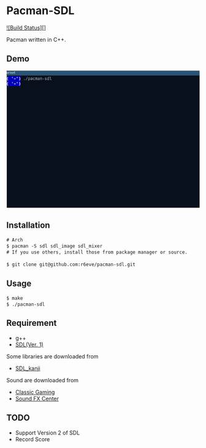 Pacman-SDL
==========
[![Build Status][]][CI Results]

Pacman written in C++.

## Demo

![pacman-sdl-demo][pacman-sdl-demo]

## Installation

```console
# Arch
$ pacman -S sdl sdl_image sdl_mixer
# If you use others, install those from package manager or source.

$ git clone git@github.com:r6eve/pacman-sdl.git
```

## Usage

```console
$ make
$ ./pacman-sdl
```

## Requirement

* g++
* [SDL(Ver. 1)][sdl_ver_1]

Some libraries are downloaded from
* [SDL_kanji][sdl_kanji]

Sound are downloaded from
* [Classic Gaming][classic_gaming]
* [Sound FX Center][sound_fx_center]

## TODO

* Support Version 2 of SDL
* Record Score

[CI Results]: https://travis-ci.org/r6eve/pacman-sdl
[pacman-sdl-demo]: https://raw.githubusercontent.com/r6eve/screenshots/master/pacman-sdl/pacman-sdl.gif
[sdl_ver_1]: http://www.libsdl.org/
[sdl_kanji]: http://shinh.skr.jp/sdlkanji/
[classic_gaming]: http://www.classicgaming.cc/classics/pac-man/sounds.php
[sound_fx_center]: http://soundfxcenter.com/download-sound/pacman-siren-sound-effect/
